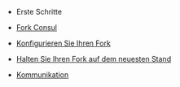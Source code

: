 - Erste Schritte

- [Fork Consul](create.md)
- [Konfigurieren Sie Ihren Fork](configuration.md)
- [Halten Sie Ihren Fork auf dem neuesten Stand](update.md)
- [Kommunikation](communication.md)
